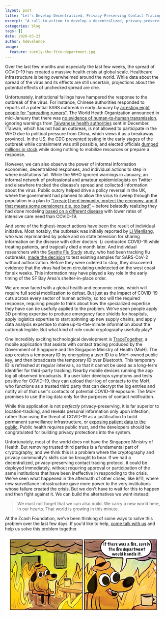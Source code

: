 ```yaml
---
layout: post
title: "Let's Develop Decentralized, Privacy-Preserving Contact Tracing"
excerpt: "A call-to-action to develop a decentralized, privacy-preserving contact tracing protocol for COVID-19 response."
categories: blog
tags: []
date: 2020-03-23
author: hdevalence
image:
  feature: surely-the-fire-department.jpg
---
```


Over the last few months and especially the last few weeks, the spread of
COVID-19 has created a massive health crisis at global scale.  Healthcare
infrastructure is being overwhelmed around the world.  While data about the
spread of the virus and its effects are still uncertain, projections about the
potential effects of unchecked spread are dire.

Unfortunately, institutional failings have hampered the response to the
outbreak of the virus.  For instance, Chinese authorities responded to reports
of a potential SARS outbreak in early January by [arresting eight people for
"spreading rumors"][wuhan_police].  The World Heath Organization announced in
mid-January that there was [no evidence of human-to-human
transmission][who_h2h], ignoring warnings from [Taiwanese health
authorities][taiwan_cdc] sent in December. (Taiwan, which has not had an
outbreak, is not allowed to participate in the WHO due to political pressure
from China, which views it as a breakaway province).  In the US, the
CDC [prevented testing][cdc_testing] in the early stages of the outbreak while
containment was still possible, and elected officials [dumped millions in
stock][dump_stock] while doing nothing to mobilize resources or prepare a
response.  

However, we can also observe the power of informal information economies,
decentralized responses, and individual actions to step in where institutions
fail.  While the WHO ignored warnings in January, an informal network of
professional and amateur epidemiologists on Twitter and elsewhere tracked the
disease's spread and collected information about the virus.  Public outcry
helped drive a policy reversal in the UK, where the government had planned to
allow the virus to sweep through the population in a plan to ["[create] herd
immunity, protect the economy, and if that means some pensioners die, too
bad"][cummings_strategy] – before belatedly realizing they had done modeling
[based on a different disease][uk_plan] with lower rates of intensive care need
than COVID-19.  

And some of the highest-impact actions have been the result of individual
initiative.  Most notably, the outbreak was initially reported by [Li
Wenliang][li_wenliang], who was reprimanded by police and on state television
for sharing information on the disease with other doctors.  Li contracted
COVID-19 while treating patients, and tragically died a month later.  And
individual researchers with the [Seattle Flu Study][seattle_flu] study, who had
been tracking flu outbreaks, [made the decision][cdc_testing] to test existing
samples for SARS-CoV-2 without authorization.  Before they were ordered to
stop, they discovered evidence that the virus had been circulating undetected
on the west coast for six weeks.  This information may have played a key role
in the early timing of the SF Bay Area's shelter-in-place order.

We are now faced with a global health and economic crisis, which will require
full social mobilization to defeat.  But just as the impact of COVID-19 cuts
across every sector of human activity, so too will the required response,
requiring people to think about how the specialized expertise they have can be
usefully applied to the problem.  We've seen people apply 3D printing expertise
to produce emergency face shields for hospitals, apply logistics expertise to
start spinning up new supply chains, and apply data analysis expertise to make
up-to-the-minute information about the outbreak legible.  But what kind of role
could cryptography usefully play?

One incredibly exciting technological development is
[TraceTogether][tracetogether], a mobile application that assists with contact
tracing produced by the Government of Singapore and the Singapore Ministry of
Health (MoH).  The app creates a temporary ID by encrypting a user ID to a
MoH-owned public key, and then broadcasts the temporary ID over Bluetooth.
This temporary ID is refreshed at regular intervals, so that it cannot be used
as a long-term identifier for third-party tracking.  Nearby mobile devices
running the app log all observed broadcasts.  If a user later develops symptoms
and tests positive for COVID-19, they can upload their log of contacts to the
MoH, who functions as a trusted third party that can decrypt the log entries
and notify all of that user's contacts of potential COVID-19 exposure.  The MoH
promises to use the log data only for the purposes of contact notification.

While this application is not *perfectly* privacy-preserving, it is far
superior to location-tracking, and reveals personal information only upon
infection, rather than using the threat of COVID-19 as a justification to build
permanent surveillance infrastructure, or [exposing patient data to the
public][sk_privacy].  Public health requires public trust, and the developers
should be congratulated for building privacy protections into the system.

Unfortunately, most of the world does not have the Singapore Ministry of
Health. But removing trusted third parties is a fundamental part of
cryptography, and we think this is a problem where the cryptography and privacy
community's skills can be brought to bear.  If we had a decentralized,
privacy-preserving contact tracing protocol, it could be deployed immediately,
without requiring approval or participation of the same institutions that have
been ineffective in responding to the crisis.  We've seen what happened in the
aftermath of other crises, like 9/11, where new surveillance infrastructure
gave more power to the very institutions whose failure created the crisis.  But
we don't have to wait for this to happen and then fight against it.   We can
build the alternatives we want instead:

> We must not forget that we can also build.  We carry a new world here, in our
> hearts.  That world is growing in this minute.

At the Zcash Foundation, we've been thinking of some ways to solve this problem
over the last few days.  If you'd like to help, [come talk with
us][contact-tracing-invite] and help us solve this problem together.

![meme by @ctbeiser](/images/surely-the-fire-department.jpg)

[wuhan_police]: https://web.archive.org/web/20200122072517/https://www.globaltimes.cn/content/1175808.shtml
[who_h2h]: https://twitter.com/WHO/status/1217043229427761152
[taiwan_cdc]: https://www.ft.com/content/2a70a02a-644a-11ea-a6cd-df28cc3c6a68
[cdc_testing]: https://www.nytimes.com/2020/03/10/us/coronavirus-testing-delays.html
[dump_stock]: https://www.propublica.org/article/senator-dumped-up-to-1-7-million-of-stock-after-reassuring-public-about-coronavirus-preparedness
[uk_plan]: https://twitter.com/hancocktom/status/1239669605586604032
[cummings_strategy]: https://twitter.com/johnharris1969/status/1241632642581303296
[seattle_flu]: https://seattleflu.org
[li_wenliang]: https://en.wikipedia.org/wiki/Li_Wenliang
[tracetogether]: https://www.tracetogether.gov.sg/
[contact-tracing-invite]: https://discord.gg/RY4BcFd
[sk_privacy]: https://twitter.com/aprilaser/status/1242104599923785729
